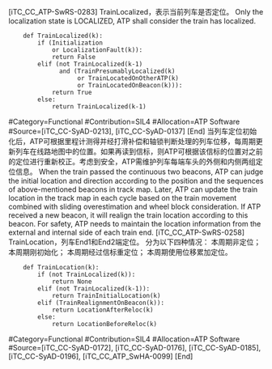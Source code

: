 ﻿
[iTC_CC_ATP-SwRS-0283]
TrainLocalized，表示当前列车是否定位。
Only the localization state is LOCALIZED, ATP shall consider the train has localized.
```
	def TrainLocalized(k):
	    if (Initialization
	        or LocalizationFault(k)):
	        return False
	    elif (not TrainLocalized(k-1)
	          and (TrainPresumablyLocalized(k)
	               or TrainLocatedOnOtherATP(k)
	               or TrainLocatedOnBeacon(k))):
	        return True
	    else:
	        return TrainLocalized(k-1)
```
\#Category=Functional
\#Contribution=SIL4
\#Allocation=ATP Software
\#Source=[iTC_CC-SyAD-0213], [iTC_CC-SyAD-0137]
[End]
当列车定位初始化后，ATP可根据里程计测得并经打滑补偿和轴锁判断处理的列车位移，每周期更新列车在线路地图中的位置。如果再读到信标，则ATP可根据该信标的位置对之前的定位进行重新校正。考虑到安全，ATP需维护列车每端车头的外侧和内侧两组定位信息。
When the train passed the continuous two beacons, ATP can judge the initial location and direction according to the position and the sequences of above-mentioned beacons in track map. Later, ATP can update the train location in the track map in each cycle based on the train movement combined with sliding overestimation and wheel block consideration. If ATP received a new beacon, it will realign the train location according to this beacon. For safety, ATP needs to maintain the location information from the external and internal side of each train 
end.
[iTC_CC_ATP-SwRS-0258]
TrainLocation，列车End1和End2端定位。
分为以下四种情况：
本周期非定位；
本周期刚初始化；
本周期经过信标重定位；
本周期使用位移累加定位。
```
	def TrainLocation(k):
	    if (not TrainLocalized(k)):
	        return None
	    elif (not TrainLocalized(k-1)):
	        return TrainInitialLocation(k)
	    elif (TrainRealignmentOnBeacon(k)):
	        return LocationAfterReloc(k)
	    else:
	        return LocationBeforeReloc(k)
```
\#Category=Functional
\#Contribution=SIL4
\#Allocation=ATP Software
\#Source=[iTC_CC-SyAD-0172], [iTC_CC-SyAD-0176], [iTC_CC-SyAD-0185], [iTC_CC-SyAD-0196], [iTC_CC_ATP_SwHA-0099]
[End]
